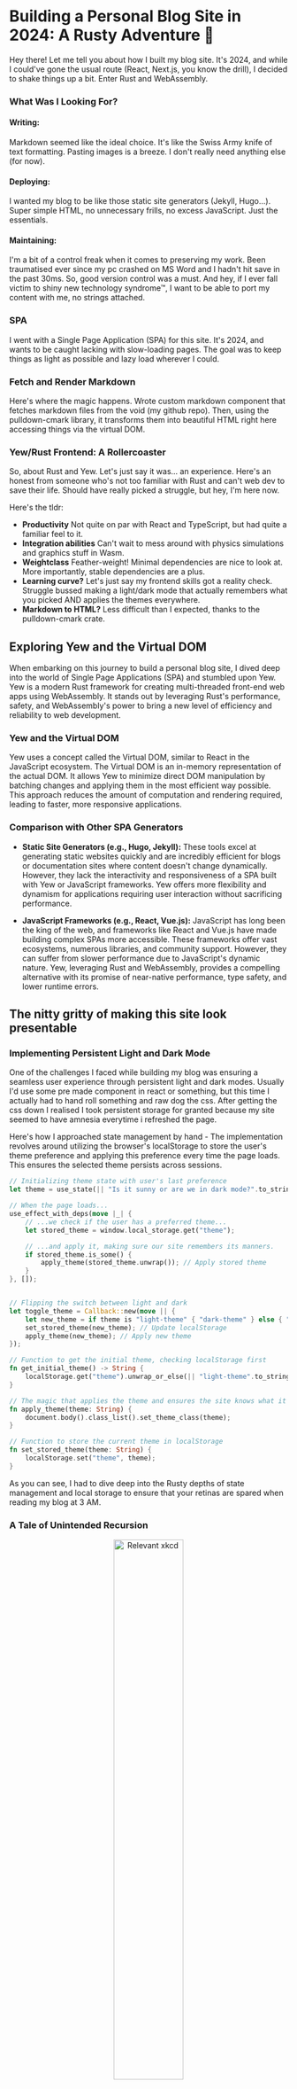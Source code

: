 # Building a Personal Blog Site in 2024: A Rusty Adventure 🦀

Hey there! Let me tell you about how I built my blog site. It's 2024, and while
I could've gone the usual route (React, Next.js, you know the drill), I decided
to shake things up a bit. Enter Rust and WebAssembly.

### What Was I Looking For?

#### Writing:

Markdown seemed like the ideal choice. It's like the Swiss Army knife of text
formatting. Pasting images is a breeze. I don't really need anything else (for
now).

#### Deploying:

I wanted my blog to be like those static site generators (Jekyll, Hugo...).
Super simple HTML, no unnecessary frills, no excess JavaScript. Just the
essentials.

#### Maintaining:

I'm a bit of a control freak when it comes to preserving my work. Been
traumatised ever since my pc crashed on MS Word and I hadn't hit save in the
past 30ms. So, good version control was a must. And hey, if I ever fall victim
to shiny new technology syndrome™, I want to be able to port my content with me,
no strings attached.

### SPA

I went with a Single Page Application (SPA) for this site. It's 2024, and wants
to be caught lacking with slow-loading pages. The goal was to keep things as
light as possible and lazy load wherever I could.

### Fetch and Render Markdown

Here's where the magic happens. Wrote custom markdown component that fetches
markdown files from the void (my github repo). Then, using the pulldown-cmark
library, it transforms them into beautiful HTML right here accessing things via
the virtual DOM.

### Yew/Rust Frontend: A Rollercoaster

So, about Rust and Yew. Let's just say it was... an experience. Here's an honest
from someone who's not too familiar with Rust and can't web dev to save their
life. Should have really picked a struggle, but hey, I'm here now.

Here's the tldr:

- **Productivity** Not quite on par with React and TypeScript, but had quite a
  familiar feel to it.
- **Integration abilities** Can't wait to mess around with physics simulations
  and graphics stuff in Wasm.
- **Weightclass** Feather-weight! Minimal dependencies are nice to look at. More
  importantly, stable dependencies are a plus.
- **Learning curve?** Let's just say my frontend skills got a reality check.
  Struggle bussed making a light/dark mode that actually remembers what you
  picked AND applies the themes everywhere.
- **Markdown to HTML?** Less difficult than I expected, thanks to the
  pulldown-cmark crate.

## Exploring Yew and the Virtual DOM

When embarking on this journey to build a personal blog site, I dived deep into
the world of Single Page Applications (SPA) and stumbled upon Yew. Yew is a
modern Rust framework for creating multi-threaded front-end web apps using
WebAssembly. It stands out by leveraging Rust's performance, safety, and
WebAssembly's power to bring a new level of efficiency and reliability to web
development.

### Yew and the Virtual DOM

Yew uses a concept called the Virtual DOM, similar to React in the JavaScript
ecosystem. The Virtual DOM is an in-memory representation of the actual DOM. It
allows Yew to minimize direct DOM manipulation by batching changes and applying
them in the most efficient way possible. This approach reduces the amount of
computation and rendering required, leading to faster, more responsive
applications.

### Comparison with Other SPA Generators

- **Static Site Generators (e.g., Hugo, Jekyll):** These tools excel at
  generating static websites quickly and are incredibly efficient for blogs or
  documentation sites where content doesn't change dynamically. However, they
  lack the interactivity and responsiveness of a SPA built with Yew or
  JavaScript frameworks. Yew offers more flexibility and dynamism for
  applications requiring user interaction without sacrificing performance.

- **JavaScript Frameworks (e.g., React, Vue.js):** JavaScript has long been the
  king of the web, and frameworks like React and Vue.js have made building
  complex SPAs more accessible. These frameworks offer vast ecosystems, numerous
  libraries, and community support. However, they can suffer from slower
  performance due to JavaScript's dynamic nature. Yew, leveraging Rust and
  WebAssembly, provides a compelling alternative with its promise of near-native
  performance, type safety, and lower runtime errors.

## The nitty gritty of making this site look presentable

### Implementing Persistent Light and Dark Mode

One of the challenges I faced while building my blog was ensuring a seamless
user experience through persistent light and dark modes. Usually I'd use some
pre made component in react or something, but this time I actually had to hand
roll something and raw dog the css. After getting the css down I realised I took
persistent storage for granted because my site seemed to have amnesia everytime
i refreshed the page.

Here's how I approached state management by hand - The implementation revolves
around utilizing the browser's localStorage to store the user's theme preference
and applying this preference every time the page loads. This ensures the
selected theme persists across sessions.

```rust
// Initializing theme state with user's last preference
let theme = use_state(|| "Is it sunny or are we in dark mode?".to_string());

// When the page loads...
use_effect_with_deps(move |_| {
    // ...we check if the user has a preferred theme...
    let stored_theme = window.local_storage.get("theme");

    // ...and apply it, making sure our site remembers its manners.
    if stored_theme.is_some() {
        apply_theme(stored_theme.unwrap()); // Apply stored theme
    }
}, []);


// Flipping the switch between light and dark
let toggle_theme = Callback::new(move || {
    let new_theme = if theme is "light-theme" { "dark-theme" } else { "light-theme" };
    set_stored_theme(new_theme); // Update localStorage
    apply_theme(new_theme); // Apply new theme
});

// Function to get the initial theme, checking localStorage first
fn get_initial_theme() -> String {
    localStorage.get("theme").unwrap_or_else(|| "light-theme".to_string())
}

// The magic that applies the theme and ensures the site knows what it's wearing
fn apply_theme(theme: String) {
    document.body().class_list().set_theme_class(theme);
}

// Function to store the current theme in localStorage
fn set_stored_theme(theme: String) {
    localStorage.set("theme", theme);
}
```

As you can see, I had to dive deep into the Rusty depths of state management and
local storage to ensure that your retinas are spared when reading my blog at 3
AM.

### A Tale of Unintended Recursion

<div style="text-align: center;">
    <img src="/personal-website/images/1_ozymandias.png" style="width: 50%;" alt="Relevant xkcd">
</div>

In my quest to make this site as dynamic as possible for something born outta
markdown, I accidentally turned it into a hyperactive child that kept refreshing
itself over and over again. The culprit? A misplaced Callback that triggered a
fetch operation on every render, resulting in an unintentional infinite loop.

This bug stemmed from a misunderstanding of Yew's effect handling and the
importance of proper scoping in Rust. Let's delve into the problem and the
solution that resolved it.

Initially, my approach to fetching and displaying markdown content involved
creating a Callback within my component that would fetch the content whenever
the component was rendered. The code looked something like this:

```rust
#[function_component(MarkdownComponent)]
pub fn markdown_component(props: &UrlProps) -> Html {
    let inner = use_state(|| "Loading markdown file...".to_owned());
    let url = process_request(&props.url);
    let url_rc = Rc::new(url);

    let get_markdown = {
        let inner = inner.clone();
        let url_rc = url_rc.clone();
        Callback::from(move |_| {
            wasm_bindgen_futures::spawn_local(async move {
                // Attempt to fetch markdown content
            });
        })
    };

    html! {
        <div>
            <div>{ "Contents appear (many many times)!" }</div>
        </div>
    }
}
```

#### The Light: Use of use_effect_with_deps

The solution came in the form of the use_effect_with_deps hook, which allowed me
to fetch content only when the URL changes, thus breaking the cycle of endless
refreshes:

To solve this issue, I refactored the component to utilize Yew's
use_effect_with_deps hook, which allows for side effects to be run in response
to changes in specified dependencies. This method ensured that the content
fetching logic was only executed when the component's URL prop changed,
preventing the re-render loop:

```rust
#[function_component(MarkdownComponent)]
pub fn markdown_component(props: &UrlProps) -> Html {
    let content = use_state(|| "Loading markdown file...".to_owned());
    
    {
        let content = content.clone();
        let url = props.url.clone();
        use_effect_with_deps(move |_| {
            wasm_bindgen_futures::spawn_local(async move {
                // Fetch markdown content and update state
            });
            || ()
        }, props.url.clone()); // Dependency array
    }

    html! {
        <div>
            <div>{ "Voilà! Contents appear (only once this time)!" }</div>
        </div>
    }
}
```

### Post processing for visual goodies

#### Lazy loading images

Cmark pulldown didn't really have options to make images lazy load and maybe one
day I'd like to fork the crate for my own needs but for now —

```rust
fn markdown_to_html(markdown: &str) -> String {
    // Parsing markdown to HTML
    let mut html_output = String::new();
    html::push_html(&mut html_output, pulldown_cmark::Parser::new_ext(markdown, options));
    
    // Adding lazy loading attribute to each <img> tag
    html_output.replace("<img", "<img loading=\"lazy\"");
}
```

#### Syntax Highilighting

So far you've been reading code blocks with nice syntax highlighting.. this
wasnt always the case. After digging through some defunct syntax crates and
weighing my options of writing my own implementation like the chad rust
programmer I am (literally only started a few weeks ago) the choice was obvious:
cheat using some sneaky javascript hehe This involved injecting a custom script
into the document to apply Highlight.js to all `<pre><code>` blocks after the
content was set:

```rust
async fn fetch_and_process_markdown(url: &str, inner: &UseStateHandle<String>) -> Result<(), reqwest::Error> {
    // Fetching and processing markdown to HTML
    let content = reqwest::get(url).await?.text().await?;
    inner.set(markdown_to_html(&content));
    
    // Injecting Highlight.js script for syntax highlighting
    if let Some(document) = web_sys::window().unwrap().document() {
        append_highlight_script(&document);
    }
}

fn append_highlight_script(document: &Document) {
    let script = document.create_element("script").expect("Failed to create script element");
    script.set_inner_html(
        "setTimeout(() => { document.querySelectorAll('pre code').forEach((block) => { hljs.highlightElement(block); }); }, 0);"
    );
    document.body().expect("No body element").append_child(&script).expect("Failed to append script element");
}
```

Now that there are more colours I have successfully cornered the market for the
ADHD demographic.

All in all frontend is way harder than I thought and somedays I wish I was a
React Andy.

### Parting Thoughts

Building this site was like a wild ride through the amusement park of web
development. I've got new scars (thanks, light/dark mode and raw css), a new
appreciation for minimalism, and a whole lot of respect for Rust.

If you're thinking of building your own blog or just messing around with Rust, I
say go for it. It's a challenge for sure and a great way to learn more about how
the DOM works, because not everything is abtracted behind
`import { ThemeProvider, createTheme } from '@mui/material/styles';`

Catch you in the next post, have a few ideas in mind to go over some post
mortems of my projects. Stay tuned! 🚀
